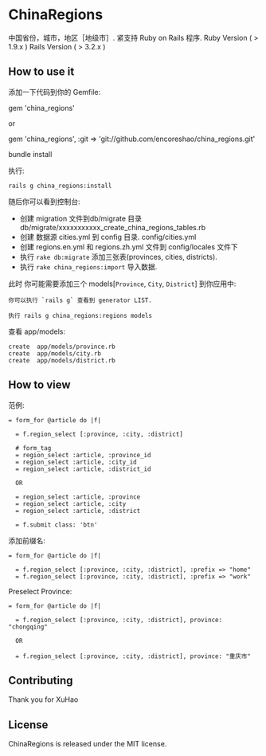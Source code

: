 # ChinaRegions

中国省份，城市，地区［地级市］. 紧支持 Ruby on Rails 程序. Ruby Version ( > 1.9.x ) Rails Version ( > 3.2.x )


## How to use it

添加一下代码到你的 Gemfile:

gem 'china_regions'

or

gem 'china_regions',    :git => 'git://github.com/encoreshao/china_regions.git'

bundle install

执行:

    rails g china_regions:install

   随后你可以看到控制台:
   * 创建 migration 文件到db/migrate 目录 db/migrate/xxxxxxxxxxx_create_china_regions_tables.rb
   * 创建 数据源 cities.yml 到 config 目录.  config/cities.yml
   * 创建 regions.en.yml 和 regions.zh.yml 文件到 config/locales 文件下
   * 执行 `rake db:migrate` 添加三张表(provinces, cities, districts).
   * 执行 `rake china_regions:import` 导入数据.


此时 你可能需要添加三个 models[`Province`, `City`, `District`] 到你应用中:

    你可以执行 `rails g` 查看到 generator LIST.

    执行 rails g china_regions:regions models

   查看 app/models:

    create  app/models/province.rb
    create  app/models/city.rb
    create  app/models/district.rb

## How to view

范例:

    = form_for @article do |f|

      = f.region_select [:province, :city, :district]

      # form_tag
      = region_select :article, :province_id
      = region_select :article, :city_id
      = region_select :article, :district_id

      OR

      = region_select :article, :province
      = region_select :article, :city
      = region_select :article, :district

      = f.submit class: 'btn'

添加前缀名:

    = form_for @article do |f|

      = f.region_select [:province, :city, :district], :prefix => "home"
      = f.region_select [:province, :city, :district], :prefix => "work"

Preselect Province:

    = form_for @article do |f|

      = f.region_select [:province, :city, :district], province: "chongqing"

      OR

      = f.region_select [:province, :city, :district], province: "重庆市"

## Contributing

Thank you for XuHao


## License

ChinaRegions is released under the MIT license.

